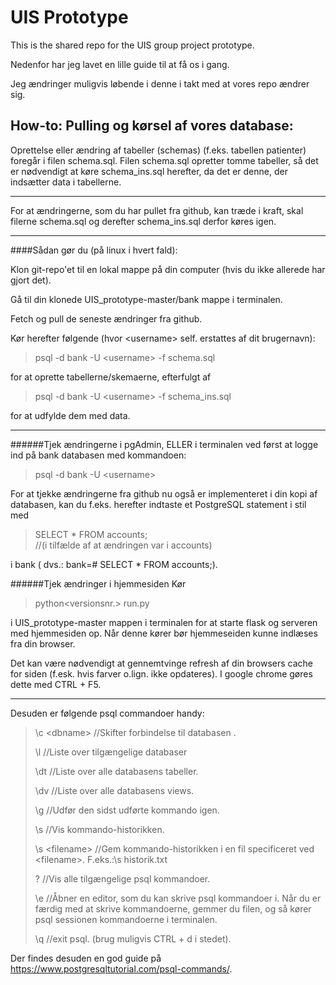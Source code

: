 # UIS Prototype
This is the shared repo for the UIS group project prototype.

Nedenfor har jeg lavet en lille guide til at få os i gang. 

Jeg ændringer muligvis løbende i denne i takt med at vores repo ændrer sig.


##  How-to: Pulling og kørsel af vores database:
Oprettelse eller ændring af tabeller (schemas) (f.eks. tabellen patienter) foregår 
i filen schema.sql. Filen schema.sql opretter tomme tabeller, så det er nødvendigt 
at køre schema_ins.sql herefter, da det er denne, der indsætter data i tabellerne.

---

For at ændringerne, som du har pullet fra github, kan træde i kraft, 
skal filerne schema.sql og derefter schema_ins.sql derfor køres igen.

---
####Sådan gør du (på linux i hvert fald):

Klon git-repo'et til en lokal mappe på din computer (hvis du ikke allerede har gjort det).

Gå til din klonede UIS_prototype-master/bank mappe i terminalen. 

Fetch og pull de seneste ændringer fra github.

Kør herefter følgende (hvor \<username\> self. erstattes af dit brugernavn):

>psql -d bank -U \<username> -f schema.sql 

for at oprette tabellerne/skemaerne, efterfulgt af 

>psql -d bank -U \<username> -f schema_ins.sql 

for at udfylde dem med data.

---
######Tjek ændringerne i pgAdmin, ELLER i terminalen ved først at logge ind på bank databasen med kommandoen:

>psql -d bank -U \<username> 

For at tjekke ændringerne fra github nu også er implementeret i din kopi af databasen, 
kan du f.eks. herefter indtaste et PostgreSQL statement i stil med 

>SELECT * FROM accounts;  
>//(i tilfælde af at ændringen var i accounts)

i bank ( dvs.: bank=# SELECT * FROM accounts;).

######Tjek ændringer i hjemmesiden
Kør 
>python\<versionsnr.> run.py

i UIS_prototype-master mappen i terminalen for at starte flask og serveren med hjemmesiden op.
Når denne kører bør hjemmeseiden kunne indlæses fra din browser.

Det kan være nødvendigt at gennemtvinge refresh af din browsers cache for siden (f.esk. hvis farver o.lign. ikke opdateres).
I google chrome gøres dette med CTRL + F5.

---
Desuden er følgende psql commandoer handy:
>\c \<dbname> //Skifter forbindelse til databasen <dbname>.
>
>\l //Liste over tilgængelige databaser
>
>\dt //Liste over alle databasens tabeller.
>
>\dv //Liste over alle databasens views.
>
>\g //Udfør den sidst udførte kommando igen.
>
>\s //Vis kommando-historikken.
>
>\s \<filename> //Gem kommando-historikken i en fil specificeret ved \<filename>. F.eks.:\s historik.txt
>
>\? //Vis alle tilgængelige psql kommandoer.
>
>\e //Åbner en editor, som du kan skrive psql kommandoer i. 
> Når du er færdig med at skrive kommandoerne, gemmer du 
> filen, og så kører psql sessionen kommandoerne i terminalen.
>
>\q //exit psql. (brug muligvis CTRL + d i stedet).

Der findes desuden en god guide på https://www.postgresqltutorial.com/psql-commands/.



